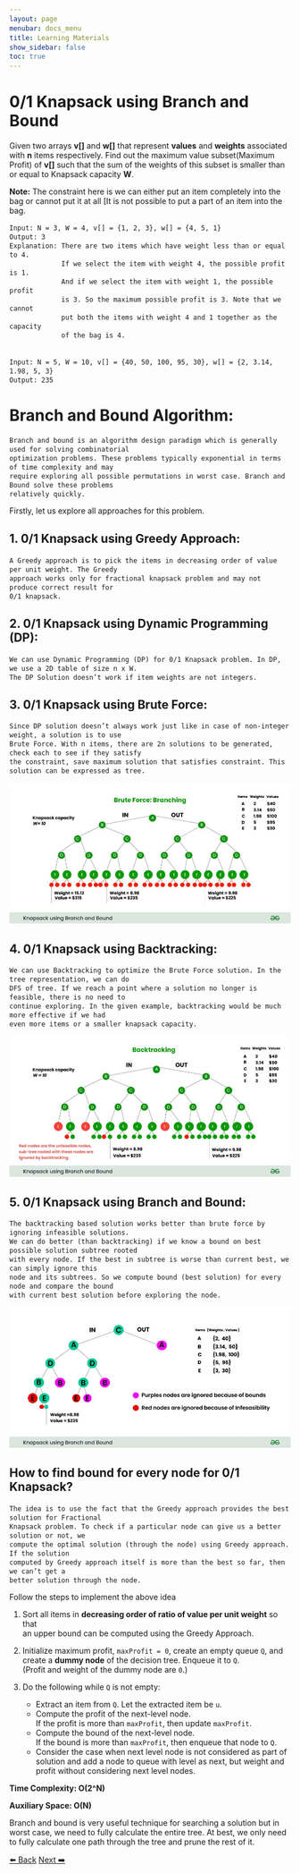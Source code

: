 ```yaml
---
layout: page
menubar: docs_menu
title: Learning Materials
show_sidebar: false
toc: true
---
```

# 0/1 Knapsack using Branch and Bound

Given two arrays **v[]** and **w[]** that represent **values** and **weights** associated with **n** items respectively. Find out the maximum value subset(Maximum Profit) of **v[]** such that the sum of the weights of this subset is smaller than or equal to Knapsack capacity **W**.

**Note:** The constraint here is we can either put an item completely into the bag or cannot put it at all [It is not possible to put a part of an item into the bag.
```plaintext
Input: N = 3, W = 4, v[] = {1, 2, 3}, w[] = {4, 5, 1}
Output: 3
Explanation: There are two items which have weight less than or equal to 4.
             If we select the item with weight 4, the possible profit is 1.
             And if we select the item with weight 1, the possible profit
             is 3. So the maximum possible profit is 3. Note that we cannot
             put both the items with weight 4 and 1 together as the capacity
             of the bag is 4.


Input: N = 5, W = 10, v[] = {40, 50, 100, 95, 30}, w[] = {2, 3.14, 1.98, 5, 3}
Output: 235
```

# Branch and Bound Algorithm:
```plainetext
Branch and bound is an algorithm design paradigm which is generally used for solving combinatorial
optimization problems. These problems typically exponential in terms of time complexity and may
require exploring all possible permutations in worst case. Branch and Bound solve these problems
relatively quickly.
```
Firstly, let us explore all approaches for this problem.

## 1. 0/1 Knapsack using Greedy Approach:
```plainetext
A Greedy approach is to pick the items in decreasing order of value per unit weight. The Greedy
approach works only for fractional knapsack problem and may not produce correct result for
0/1 knapsack.
```

## 2. 0/1 Knapsack using Dynamic Programming (DP):
```plainetext
We can use Dynamic Programming (DP) for 0/1 Knapsack problem. In DP, we use a 2D table of size n x W.
The DP Solution doesn’t work if item weights are not integers.
```

## 3. 0/1 Knapsack using Brute Force:
```plainetext
Since DP solution doesn’t always work just like in case of non-integer weight, a solution is to use
Brute Force. With n items, there are 2n solutions to be generated, check each to see if they satisfy
the constraint, save maximum solution that satisfies constraint. This solution can be expressed as tree.
```
![ Knapsack Problem 4](https://github.com/ADBMS620/Data-cloud02/blob/master/docs/week-5/Knapsack%20Problem/Knapsack-problem%204.jpg?raw=true)

## 4. 0/1 Knapsack using Backtracking:
```plainetext
We can use Backtracking to optimize the Brute Force solution. In the tree representation, we can do
DFS of tree. If we reach a point where a solution no longer is feasible, there is no need to
continue exploring. In the given example, backtracking would be much more effective if we had
even more items or a smaller knapsack capacity.
```

![ Knapsack Problem 5](https://github.com/ADBMS620/Data-cloud02/blob/master/docs/week-5/Knapsack%20Problem/Knapsack-problem%205.jpg?raw=true)

## 5. 0/1 Knapsack using Branch and Bound:
```plainetext
The backtracking based solution works better than brute force by ignoring infeasible solutions.
We can do better (than backtracking) if we know a bound on best possible solution subtree rooted
with every node. If the best in subtree is worse than current best, we can simply ignore this
node and its subtrees. So we compute bound (best solution) for every node and compare the bound
with current best solution before exploring the node.
```
![ Knapsack Problem 6](https://github.com/ADBMS620/Data-cloud02/blob/master/docs/week-5/Knapsack%20Problem/Knapsack-problem%206.jpg?raw=true)

## How to find bound for every node for 0/1 Knapsack?
```plainetext
The idea is to use the fact that the Greedy approach provides the best solution for Fractional
Knapsack problem. To check if a particular node can give us a better solution or not, we
compute the optimal solution (through the node) using Greedy approach. If the solution
computed by Greedy approach itself is more than the best so far, then we can’t get a
better solution through the node. 
```
Follow the steps to implement the above idea

1. Sort all items in **decreasing order of ratio of value per unit weight** so that  
   an upper bound can be computed using the Greedy Approach.

2. Initialize maximum profit, `maxProfit = 0`, create an empty queue `Q`, and  
   create a **dummy node** of the decision tree. Enqueue it to `Q`.  
   (Profit and weight of the dummy node are `0`.)

3. Do the following while `Q` is not empty:
   - Extract an item from `Q`. Let the extracted item be `u`.
   - Compute the profit of the next-level node.  
     If the profit is more than `maxProfit`, then update `maxProfit`.
   - Compute the bound of the next-level node.  
     If the bound is more than `maxProfit`, then enqueue that node to `Q`.
   - Consider the case when next level node is not considered as part of solution and
     add a node to queue with level as next, but weight and profit without considering next level nodes.


**Time Complexity: O(2^N)**

**Auxiliary Space: O(N)**

Branch and bound is very useful technique for searching a solution but in worst case, we need 
to fully calculate the entire tree. At best, we only need to fully calculate one path through 
the tree and prune the rest of it. 

[⬅️ Back](knapsack-problem-page4.md)         [Next ➡️](knapsack-problem-page6.md)
     
 
